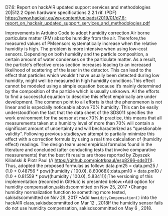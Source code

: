 D7.6: Report on hackAIR updated support services and methodologies
20|512.2 Open hardware specifications 2.2.1
rif. (PDF)
https://www.hackair.eu/wp-content/uploads/2019/01/d7.6-report_on_hackair_updated_support_services_and_methodologies.pdf

Improvements in Arduino Code to adopt humidity correction Air  borne  particulate matter  (PM)  absorbs  humidity  from  the  air.  Therefore,the  measured  values  of  PMsensors systematically increase when the relative humidity is high. The problem is more intensive when using low-cost sensors. Depending on both humidity and the particle composition, a certain amount of water condenses on the particulate matter. As a result, the particle's effective cross section increases leading to an increased likelihood of scattering of the laser in the detector. This can lead to the effect that particles which wouldn't have usually been detected during low humidity, might well be measured in high humidity conditions.This effect cannot be modeled using a simple equation because it’s mainly determined by the composition of the particle which is usually unknown. All the efforts to find a successful equation to describe this effect empirically are under development. The common point to all efforts is that the phenomenon is not linear and is especially noticeable above 70% humidity. This can be easily understoodfrom the fact that the data sheet of the SDS011 specifies the work environment for the sensor at max 70%.In  practice,  this  means  that  all  measurements  taken at  a  humidity  level  of more  than  70%  will  contain  a significant amount of uncertainty and will becharacterized as “questionable validity”. Following previous studies,we attempt to partially minimize this effect with a correction formula by using a real time calculation of (humidity effect) readings. The design team  used  empirical formulas found  in the literature and concluded (after  conducting tests that involve comparative measurements) that the best fit results are those reported by Zbyszek Kiliański & Piotr Paul (// https://github.com/piotrkpaul/esp8266-sds011). Thus, adopted the proposed formulas as follow: data.pm25 = data.pm25 / (1.0 + 0.48756 * pow((humidity / 100.0), 8.60068));data.pm10 = data.pm10 / (1.0 + 0.81559 * pow((humidity / 100.0), 5.83411));The versioning of this implementation (recorded in GitHub) is presented below:•Add option for humidity compensation,sakisdscommitted on Nov 25, 2017 •Change humidity normalization function to something more tested, sakisdscommitted on Nov 29, 2017 •Add `humidityCompensation()` into the hackAIR class,sakisdscommitted on Mar 12 , 2018If the humidity sensor fails do not use humidity compensation, sakisdscommitted on May 6 , 2018.
